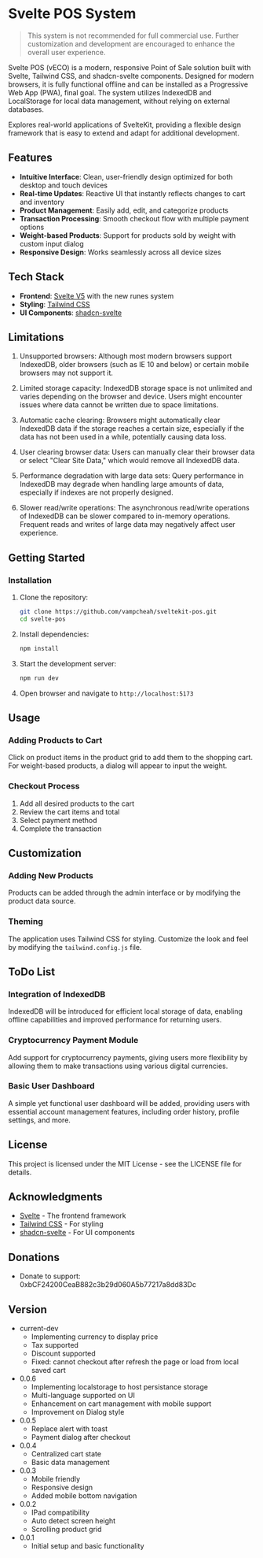 # Svelte POS System

> This system is not recommended for full commercial use. Further customization and development are encouraged to enhance the overall user experience.

Svelte POS (vECO) is a modern, responsive Point of Sale solution built with Svelte, Tailwind CSS, and shadcn-svelte components. Designed for modern browsers, it is fully functional offline and can be installed as a Progressive Web App (PWA), final goal. The system utilizes IndexedDB and LocalStorage for local data management, without relying on external databases.

Explores real-world applications of SvelteKit, providing a flexible design framework that is easy to extend and adapt for additional development.

## Features

- **Intuitive Interface**: Clean, user-friendly design optimized for both desktop and touch devices
- **Real-time Updates**: Reactive UI that instantly reflects changes to cart and inventory
- **Product Management**: Easily add, edit, and categorize products
- **Transaction Processing**: Smooth checkout flow with multiple payment options
- **Weight-based Products**: Support for products sold by weight with custom input dialog
- **Responsive Design**: Works seamlessly across all device sizes

## Tech Stack

- **Frontend**: [Svelte V5](https://svelte.dev/) with the new runes system
- **Styling**: [Tailwind CSS](https://tailwindcss.com/)
- **UI Components**: [shadcn-svelte](https://www.shadcn-svelte.com/)

## Limitations

1. Unsupported browsers:
   Although most modern browsers support IndexedDB, older browsers (such as IE 10 and below) or certain mobile browsers may not support it.

2. Limited storage capacity:
   IndexedDB storage space is not unlimited and varies depending on the browser and device. Users might encounter issues where data cannot be written due to space limitations.

3. Automatic cache clearing:
   Browsers might automatically clear IndexedDB data if the storage reaches a certain size, especially if the data has not been used in a while, potentially causing data loss.

4. User clearing browser data:
   Users can manually clear their browser data or select "Clear Site Data," which would remove all IndexedDB data.

5. Performance degradation with large data sets:
   Query performance in IndexedDB may degrade when handling large amounts of data, especially if indexes are not properly designed.

6. Slower read/write operations:
   The asynchronous read/write operations of IndexedDB can be slower compared to in-memory operations. Frequent reads and writes of large data may negatively affect user experience.

## Getting Started

### Installation

1. Clone the repository:

   ```bash
   git clone https://github.com/vampcheah/sveltekit-pos.git
   cd svelte-pos
   ```

2. Install dependencies:

   ```bash
   npm install
   ```

3. Start the development server:

   ```bash
   npm run dev
   ```

4. Open browser and navigate to `http://localhost:5173`

## Usage

### Adding Products to Cart

Click on product items in the product grid to add them to the shopping cart. For weight-based products, a dialog will appear to input the weight.

### Checkout Process

1. Add all desired products to the cart
2. Review the cart items and total
3. Select payment method
4. Complete the transaction

## Customization

### Adding New Products

Products can be added through the admin interface or by modifying the product data source.

### Theming

The application uses Tailwind CSS for styling. Customize the look and feel by modifying the `tailwind.config.js` file.

## ToDo List

### Integration of IndexedDB

IndexedDB will be introduced for efficient local storage of data, enabling offline capabilities and improved performance for returning users.

### Cryptocurrency Payment Module

Add support for cryptocurrency payments, giving users more flexibility by allowing them to make transactions using various digital currencies.

### Basic User Dashboard

A simple yet functional user dashboard will be added, providing users with essential account management features, including order history, profile settings, and more.

## License

This project is licensed under the MIT License - see the LICENSE file for details.

## Acknowledgments

- [Svelte](https://svelte.dev/) - The frontend framework
- [Tailwind CSS](https://tailwindcss.com/) - For styling
- [shadcn-svelte](https://next.shadcn-svelte.com/docs) - For UI components

## Donations

- Donate to support: 0xbCF24200CeaB882c3b29d060A5b77217a8dd83Dc

## Version

- current-dev
  - Implementing currency to display price
  - Tax supported
  - Discount supported
  - Fixed: cannot checkout after refresh the page or load from local saved cart
- 0.0.6
  - Implementing localstorage to host persistance storage
  - Multi-language supported on UI
  - Enhancement on cart management with mobile support
  - Improvement on Dialog style
- 0.0.5
  - Replace alert with toast
  - Payment dialog after checkout
- 0.0.4
  - Centralized cart state
  - Basic data management
- 0.0.3
  - Mobile friendly
  - Responsive design
  - Added mobile bottom navigation
- 0.0.2
  - IPad compatibility
  - Auto detect screen height
  - Scrolling product grid
- 0.0.1
  - Initial setup and basic functionality
